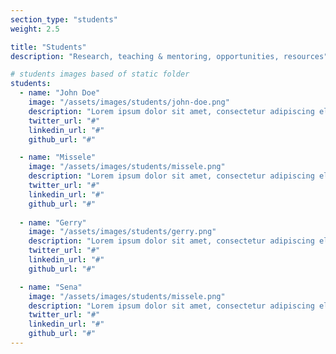 ```yaml
---
section_type: "students"
weight: 2.5

title: "Students"
description: "Research, teaching & mentoring, opportunities, resources"

# students images based of static folder
students: 
  - name: "John Doe"
    image: "/assets/images/students/john-doe.png"
    description: "Lorem ipsum dolor sit amet, consectetur adipiscing elit. Vulputate ornare vel augue a cursus nam at sit semper. Suspendisse cursus turpis a sit amet."
    twitter_url: "#"
    linkedin_url: "#"
    github_url: "#"

  - name: "Missele"
    image: "/assets/images/students/missele.png"
    description: "Lorem ipsum dolor sit amet, consectetur adipiscing elit. Vulputate ornare vel augue a cursus nam at sit semper. Suspendisse cursus turpis a sit amet."
    twitter_url: "#"
    linkedin_url: "#"
    github_url: "#"
    
  - name: "Gerry"
    image: "/assets/images/students/gerry.png"
    description: "Lorem ipsum dolor sit amet, consectetur adipiscing elit. Vulputate ornare vel augue a cursus nam at sit semper. Suspendisse cursus turpis a sit amet."
    twitter_url: "#"
    linkedin_url: "#"
    github_url: "#"

  - name: "Sena"
    image: "/assets/images/students/missele.png"
    description: "Lorem ipsum dolor sit amet, consectetur adipiscing elit. Vulputate ornare vel augue a cursus nam at sit semper. Suspendisse cursus turpis a sit amet."
    twitter_url: "#"
    linkedin_url: "#"
    github_url: "#"
---
```

